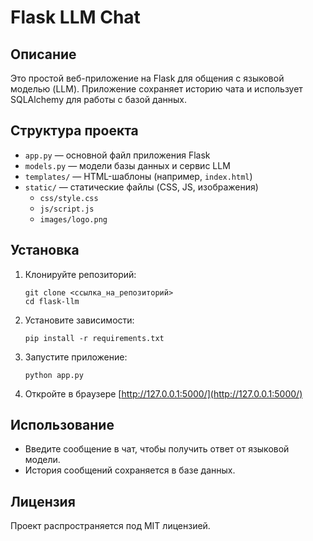 # Flask LLM Chat

## Описание

Это простой веб-приложение на Flask для общения с языковой моделью (LLM). Приложение сохраняет историю чата и использует SQLAlchemy для работы с базой данных.

## Структура проекта

- `app.py` — основной файл приложения Flask
- `models.py` — модели базы данных и сервис LLM
- `templates/` — HTML-шаблоны (например, `index.html`)
- `static/` — статические файлы (CSS, JS, изображения)
    - `css/style.css`
    - `js/script.js`
    - `images/logo.png`

## Установка

1. Клонируйте репозиторий:
    ```
    git clone <ссылка_на_репозиторий>
    cd flask-llm
    ```

2. Установите зависимости:
    ```
    pip install -r requirements.txt
    ```

3. Запустите приложение:
    ```
    python app.py
    ```

4. Откройте в браузере [http://127.0.0.1:5000/](http://127.0.0.1:5000/)

## Использование

- Введите сообщение в чат, чтобы получить ответ от языковой модели.
- История сообщений сохраняется в базе данных.

## Лицензия

Проект распространяется под MIT лицензией.